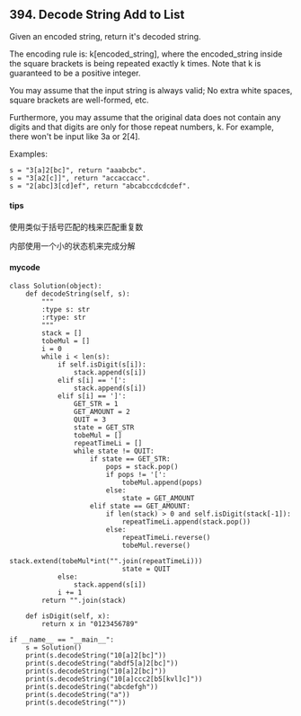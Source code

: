 ## 394. Decode String Add to List

Given an encoded string, return it's decoded string.

The encoding rule is: k[encoded_string], where the encoded_string inside the square brackets is being repeated exactly k times. Note that k is guaranteed to be a positive integer.

You may assume that the input string is always valid; No extra white spaces, square brackets are well-formed, etc.

Furthermore, you may assume that the original data does not contain any digits and that digits are only for those repeat numbers, k. For example, there won't be input like 3a or 2[4].

Examples:

```
s = "3[a]2[bc]", return "aaabcbc".
s = "3[a2[c]]", return "accaccacc".
s = "2[abc]3[cd]ef", return "abcabccdcdcdef".
```

#### tips
使用类似于括号匹配的栈来匹配重复数
 
内部使用一个小的状态机来完成分解

#### mycode


```
class Solution(object):
    def decodeString(self, s):
        """
        :type s: str
        :rtype: str
        """
        stack = []
        tobeMul = []
        i = 0
        while i < len(s):
            if self.isDigit(s[i]):
                stack.append(s[i])
            elif s[i] == '[':
                stack.append(s[i])
            elif s[i] == ']':
                GET_STR = 1
                GET_AMOUNT = 2
                QUIT = 3
                state = GET_STR
                tobeMul = []
                repeatTimeLi = []
                while state != QUIT:
                    if state == GET_STR:
                        pops = stack.pop()
                        if pops != '[':
                            tobeMul.append(pops)
                        else:
                            state = GET_AMOUNT
                    elif state == GET_AMOUNT:
                        if len(stack) > 0 and self.isDigit(stack[-1]):
                            repeatTimeLi.append(stack.pop())
                        else:
                            repeatTimeLi.reverse()
                            tobeMul.reverse()
                            stack.extend(tobeMul*int("".join(repeatTimeLi)))
                            state = QUIT
            else:
                stack.append(s[i])
            i += 1
        return "".join(stack)

    def isDigit(self, x):
        return x in "0123456789"

if __name__ == "__main__":
    s = Solution()
    print(s.decodeString("10[a]2[bc]"))
    print(s.decodeString("abdf5[a]2[bc]"))
    print(s.decodeString("10[a]2[bc]"))
    print(s.decodeString("10[a]ccc2[b5[kvl]c]"))
    print(s.decodeString("abcdefgh"))
    print(s.decodeString("a"))
    print(s.decodeString(""))
```
